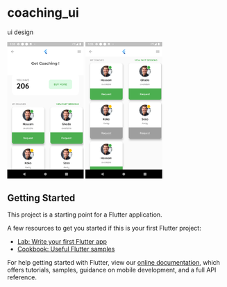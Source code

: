 # coaching_ui

ui design

<img src="https://github.com/hossamhasanin/coaching_ui_flutter/blob/master/Screenshot_1599681406.png" width="35%" height="45%"/> 
<img src="https://github.com/hossamhasanin/coaching_ui_flutter/blob/master/Screenshot_1599681415.png" width="35%" height="45%"/> 


## Getting Started

This project is a starting point for a Flutter application.

A few resources to get you started if this is your first Flutter project:

- [Lab: Write your first Flutter app](https://flutter.dev/docs/get-started/codelab)
- [Cookbook: Useful Flutter samples](https://flutter.dev/docs/cookbook)

For help getting started with Flutter, view our
[online documentation](https://flutter.dev/docs), which offers tutorials,
samples, guidance on mobile development, and a full API reference.
